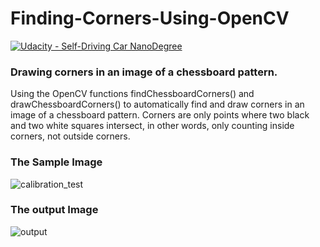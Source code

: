 # Finding-Corners-Using-OpenCV
[![Udacity - Self-Driving Car NanoDegree](https://s3.amazonaws.com/udacity-sdc/github/shield-carnd.svg)](http://www.udacity.com/drive)


### Drawing corners in an image of a chessboard pattern.

Using the OpenCV functions findChessboardCorners() and drawChessboardCorners() to automatically find and draw corners in an image of a chessboard pattern. Corners are only points where two black and two white squares intersect, in other words, only counting inside corners, not outside corners.

### The Sample Image

![calibration_test](https://user-images.githubusercontent.com/34116562/48989507-95573c00-f150-11e8-80f3-4aa46795045f.png)

### The output Image

![output](https://user-images.githubusercontent.com/34116562/48989510-9720ff80-f150-11e8-88cd-12d617f2e88a.png)


